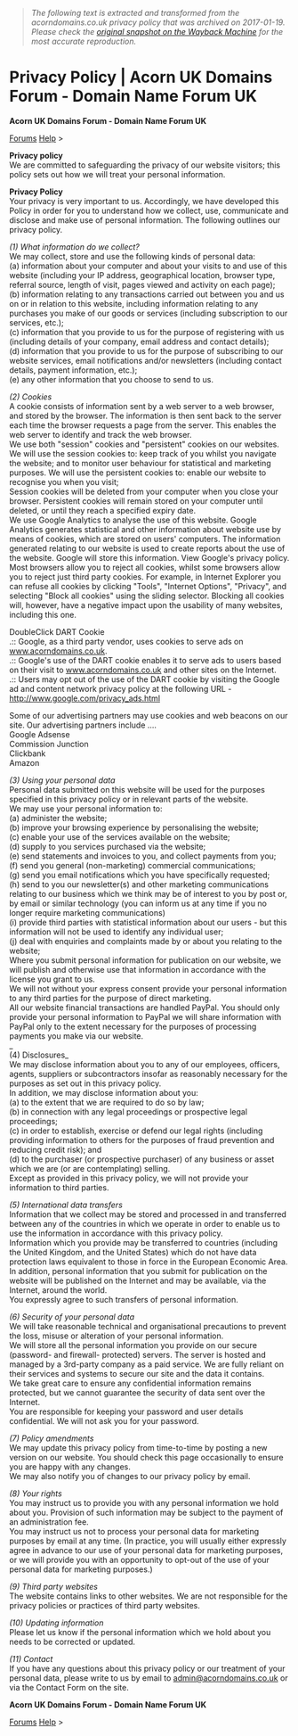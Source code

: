 > *The following text is extracted and transformed from the acorndomains.co.uk privacy policy that was archived on 2017-01-19. Please check the [original snapshot on the Wayback Machine](https://web.archive.org/web/20170119124209id_/http%3A//www.acorndomains.co.uk/help/Privacy) for the most accurate reproduction.*

# Privacy Policy | Acorn UK Domains Forum - Domain Name Forum UK

[](https://web.archive.org/web/20170119124209id_/http://www.acorndomains.co.uk/help/Privacy/misc/quick-navigation-menu "Open quick navigation")

**Acorn UK Domains Forum - Domain Name Forum UK**

[Forums](http://www.acorndomains.co.uk/) [Help](https://web.archive.org/web/20170119124209id_/http://www.acorndomains.co.uk/help/Privacy/help/) >

**Privacy policy**  
We are committed to safeguarding the privacy of our website visitors; this policy sets out how we will treat your personal information.

**Privacy Policy**  
Your privacy is very important to us. Accordingly, we have developed this Policy in order for you to understand how we collect, use, communicate and disclose and make use of personal information. The following outlines our privacy policy.

_(1) What information do we collect?_  
We may collect, store and use the following kinds of personal data:  
(a) information about your computer and about your visits to and use of this website (including your IP address, geographical location, browser type, referral source, length of visit, pages viewed and activity on each page);  
(b) information relating to any transactions carried out between you and us on or in relation to this website, including information relating to any purchases you make of our goods or services (including subscription to our services, etc.);  
(c) information that you provide to us for the purpose of registering with us (including details of your company, email address and contact details);  
(d) information that you provide to us for the purpose of subscribing to our website services, email notifications and/or newsletters (including contact details, payment information, etc.);  
(e) any other information that you choose to send to us.

_(2) Cookies_  
A cookie consists of information sent by a web server to a web browser, and stored by the browser. The information is then sent back to the server each time the browser requests a page from the server. This enables the web server to identify and track the web browser.  
We use both "session" cookies and "persistent" cookies on our websites. We will use the session cookies to: keep track of you whilst you navigate the website; and to monitor user behaviour for statistical and marketing purposes. We will use the persistent cookies to: enable our website to recognise you when you visit;  
Session cookies will be deleted from your computer when you close your browser. Persistent cookies will remain stored on your computer until deleted, or until they reach a specified expiry date.  
We use Google Analytics to analyse the use of this website. Google Analytics generates statistical and other information about website use by means of cookies, which are stored on users' computers. The information generated relating to our website is used to create reports about the use of the website. Google will store this information. View Google's privacy policy.  
Most browsers allow you to reject all cookies, whilst some browsers allow you to reject just third party cookies. For example, in Internet Explorer you can refuse all cookies by clicking "Tools", "Internet Options", "Privacy", and selecting "Block all cookies" using the sliding selector. Blocking all cookies will, however, have a negative impact upon the usability of many websites, including this one.

DoubleClick DART Cookie   
.:: Google, as a third party vendor, uses cookies to serve ads on www.acorndomains.co.uk.  
.:: Google's use of the DART cookie enables it to serve ads to users based on their visit to www.acorndomains.co.uk and other sites on the Internet.   
.:: Users may opt out of the use of the DART cookie by visiting the Google ad and content network privacy policy at the following URL - http://www.google.com/privacy_ads.html 

Some of our advertising partners may use cookies and web beacons on our site. Our advertising partners include ....  
Google Adsense  
Commission Junction  
Clickbank  
Amazon

_(3) Using your personal data_  
Personal data submitted on this website will be used for the purposes specified in this privacy policy or in relevant parts of the website.  
We may use your personal information to:  
(a) administer the website;  
(b) improve your browsing experience by personalising the website;  
(c) enable your use of the services available on the website;  
(d) supply to you services purchased via the website;  
(e) send statements and invoices to you, and collect payments from you;  
(f) send you general (non-marketing) commercial communications;  
(g) send you email notifications which you have specifically requested;  
(h) send to you our newsletter(s) and other marketing communications relating to our business which we think may be of interest to you by post or, by email or similar technology (you can inform us at any time if you no longer require marketing communications)  
(i) provide third parties with statistical information about our users - but this information will not be used to identify any individual user;  
(j) deal with enquiries and complaints made by or about you relating to the website;  
Where you submit personal information for publication on our website, we will publish and otherwise use that information in accordance with the license you grant to us.  
We will not without your express consent provide your personal information to any third parties for the purpose of direct marketing.  
All our website financial transactions are handled PayPal. You should only provide your personal information to PayPal we will share information with PayPal only to the extent necessary for the purposes of processing payments you make via our website.  
_  
(4) Disclosures_  
We may disclose information about you to any of our employees, officers, agents, suppliers or subcontractors insofar as reasonably necessary for the purposes as set out in this privacy policy.  
In addition, we may disclose information about you:  
(a) to the extent that we are required to do so by law;  
(b) in connection with any legal proceedings or prospective legal proceedings;  
(c) in order to establish, exercise or defend our legal rights (including providing information to others for the purposes of fraud prevention and reducing credit risk); and  
(d) to the purchaser (or prospective purchaser) of any business or asset which we are (or are contemplating) selling.  
Except as provided in this privacy policy, we will not provide your information to third parties.

_(5) International data transfers_  
Information that we collect may be stored and processed in and transferred between any of the countries in which we operate in order to enable us to use the information in accordance with this privacy policy.  
Information which you provide may be transferred to countries (including the United Kingdom, and the United States) which do not have data protection laws equivalent to those in force in the European Economic Area.  
In addition, personal information that you submit for publication on the website will be published on the Internet and may be available, via the Internet, around the world.  
You expressly agree to such transfers of personal information.

_(6) Security of your personal data_  
We will take reasonable technical and organisational precautions to prevent the loss, misuse or alteration of your personal information.  
We will store all the personal information you provide on our secure (password- and firewall- protected) servers. The server is hosted and managed by a 3rd-party company as a paid service. We are fully reliant on their services and systems to secure our site and the data it contains.  
We take great care to ensure any confidential information remains protected, but we cannot guarantee the security of data sent over the Internet.  
You are responsible for keeping your password and user details confidential. We will not ask you for your password.

_(7) Policy amendments_  
We may update this privacy policy from time-to-time by posting a new version on our website. You should check this page occasionally to ensure you are happy with any changes.   
We may also notify you of changes to our privacy policy by email.

_(8) Your rights_  
You may instruct us to provide you with any personal information we hold about you. Provision of such information may be subject to the payment of an administration fee.  
You may instruct us not to process your personal data for marketing purposes by email at any time. (In practice, you will usually either expressly agree in advance to our use of your personal data for marketing purposes, or we will provide you with an opportunity to opt-out of the use of your personal data for marketing purposes.)

_(9) Third party websites_  
The website contains links to other websites. We are not responsible for the privacy policies or practices of third party websites.

_(10) Updating information_  
Please let us know if the personal information which we hold about you needs to be corrected or updated.

_(11) Contact_  
If you have any questions about this privacy policy or our treatment of your personal data, please write to us by email to admin@acorndomains.co.uk or via the Contact Form on the site. 

[](https://web.archive.org/web/20170119124209id_/http://www.acorndomains.co.uk/help/Privacy/misc/quick-navigation-menu "Open quick navigation")

**Acorn UK Domains Forum - Domain Name Forum UK**

[Forums](http://www.acorndomains.co.uk/) [Help](https://web.archive.org/web/20170119124209id_/http://www.acorndomains.co.uk/help/Privacy/help/) >

[ ](http://www.acorndomains.co.uk/)
